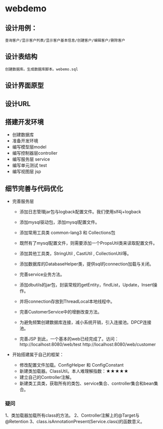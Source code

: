 # webdemo
## 设计用例：
    查询客户/显示客户列表/显示客户基本信息/创建客户/编辑客户/删除客户
## 设计表结构
    创建数据库。生成数据库脚本。webemo.sql
## 设计界面原型
## 设计URL

## 搭建开发环境
+ 创建数据库
+ 准备开发环境
+ 编写模型层model
+ 编写控制器层controller
+ 编写服务层 service
+ 编写单元测试 test
+ 编写视图层 jsp

## 细节完善与代码优化
+ 完善服务层
    + 添加日志管理jar包与logback配置文件。我们使用slf4j+logback
    + 添加mysql驱动包，添加mysql配置文件。
    + 添加常用工具类 common-lang3 和 Collections包
    + 既然有了mysql配置文件，则需要添加一个PropsUtil类来读取配置文件。
    + 添加其他工具类，StringUtil , CastUtil , CollectionUtil等。
    + 添加数据库的DatabaseHelper类，提供sql的connection加载与关闭。
    + 完善service业务方法。
    + 添加dbutils的jar包，封装常规的getEntity，findList，Update，Insert操作。
    + 并将connection存放到ThreadLocal本地线程中。

    + 完善CustomerService中的增删改查方法。
    + 为避免频繁创建数据库连接，减小系统开销，引入连接池。DPCP连接池。

    + 完善JSP
到此，一个基本的web已经完成了。访问：
http://localhost:8080/web/test
http://localhost:8080/web/customer

+ 开始搭建属于自己的框架：
    + 修改配置文件加载。ConfigHelper 和 ConfigConstant
    + 新建类加载器。ClassUtil。本人难理解指数：★★★★★
    + 建立自己的Controller注解。
    + 新建类工具类，获取所有的类包、service集合、controller集合和bean集合。
### 疑问
1、类加载器加载所有class的方法。
2、Controller注解上的@Target与@Retention
3、class.isAnnotationPresent(Service.class)的函数意义。

